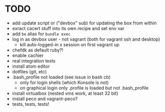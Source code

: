 
# TODO
 
 * add update script or ("devbox" sub) for updating the box from within
 * exract cacert stuff into its own recipe and set env var
 * add `be` alias for `bundle exec`
 * log in as devbox user - not vagrant (both for vagrant ssh and desktop)
   - kill auto-logged-in x session on first vagrant up
 * chefdk as default ruby?!
 * enable cachier
 * real integration tests
 * install atom editor
 * dotfiles (git, etc)
 * .bash_profile not loaded (see issue in bash cb)
 	* only for login shells (which Konsole is not)
 	* on graphical login only .profile is loaded but not .bash_profile
 * install virtualbox (nested vms work, at least 32 bit)
 * install peco and vagrant-peco?
 * tests, tests, tests!
